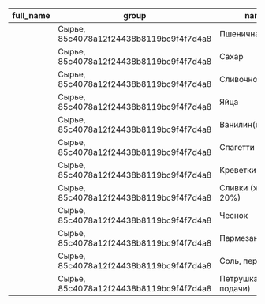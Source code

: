 | full_name | group | name | range | unique_code |
| --- | --- | --- | --- | --- |
|  | Сырье, 85c4078a12f24438b8119bc9f4f7d4a8 | Пшеничная мука | None, 1, гр, b15e19ec123e46a2a14d53cc9d6a805c | 566b71e4f61649d6ab92ae58b82efe3c |
|  | Сырье, 85c4078a12f24438b8119bc9f4f7d4a8 | Сахар | None, 1, гр, b15e19ec123e46a2a14d53cc9d6a805c | 230fe3581c724a3ba2a574605f78cd43 |
|  | Сырье, 85c4078a12f24438b8119bc9f4f7d4a8 | Сливочное масло | None, 1, гр, b15e19ec123e46a2a14d53cc9d6a805c | b44f7264348a4e1aa733abd827d24d25 |
|  | Сырье, 85c4078a12f24438b8119bc9f4f7d4a8 | Яйца | None, 1, шт, a8c1b55839124effa185f5880092fc5e | 494474523ea840109435cce959d88303 |
|  | Сырье, 85c4078a12f24438b8119bc9f4f7d4a8 | Ванилин(щепотка) | None, 1, гр, b15e19ec123e46a2a14d53cc9d6a805c | 0afd593ab402499a961b13ac4793177f |
|  | Сырье, 85c4078a12f24438b8119bc9f4f7d4a8 | Спагетти | None, 1, гр, b15e19ec123e46a2a14d53cc9d6a805c | 9f3b57a85acc427d951cd67a182551e1 |
|  | Сырье, 85c4078a12f24438b8119bc9f4f7d4a8 | Креветки | None, 1, гр, b15e19ec123e46a2a14d53cc9d6a805c | 2af7a0d0518e4d24ba91e96daa684787 |
|  | Сырье, 85c4078a12f24438b8119bc9f4f7d4a8 | Сливки (жирность 20%) | None, 1, мл, 7d447e077a48430c9d467e542fe97593 | af41dec9684946d09ee7ae049d58a453 |
|  | Сырье, 85c4078a12f24438b8119bc9f4f7d4a8 | Чеснок | None, 1, зубчика, d6712959f5f44c4f889ffeca63228c88 | 6f283afac7234479a60d8253d37b3589 |
|  | Сырье, 85c4078a12f24438b8119bc9f4f7d4a8 | Пармезан | None, 1, гр, b15e19ec123e46a2a14d53cc9d6a805c | 782daa33351746358802ce76ce3b7ee8 |
|  | Сырье, 85c4078a12f24438b8119bc9f4f7d4a8 | Соль, перец | None, 1, гр, b15e19ec123e46a2a14d53cc9d6a805c | 5c6ae593d79e4ec8bbcbe8e107d7e517 |
|  | Сырье, 85c4078a12f24438b8119bc9f4f7d4a8 | Петрушка (для подачи) | None, 1, гр, b15e19ec123e46a2a14d53cc9d6a805c | 34c8186802774fe88a6b42a479c70db9 |
